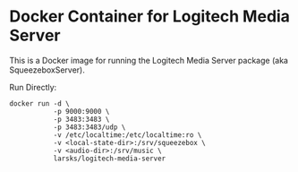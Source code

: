 # Docker Container for Logitech Media Server

This is a Docker image for running the Logitech Media Server package
(aka SqueezeboxServer).

Run Directly:

    docker run -d \
               -p 9000:9000 \
               -p 3483:3483 \
               -p 3483:3483/udp \
               -v /etc/localtime:/etc/localtime:ro \
               -v <local-state-dir>:/srv/squeezebox \
               -v <audio-dir>:/srv/music \
               larsks/logitech-media-server



